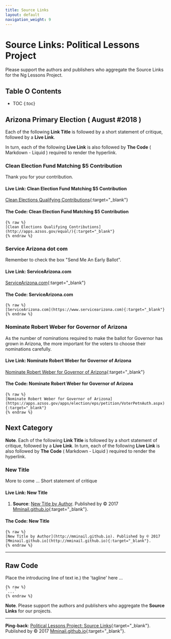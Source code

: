 ```yaml
---
title: Source Links
layout: default
navigation_weight: 9
---
```

# Source Links: Political Lessons Project

Please support the authors and publishers who aggregate the Source Links for the Ng Lessons Project.

## Table O Contents

- TOC
{:toc}

## Arizona Primary Election ( August #2018 )

Each of the following **Link Title** is followed by a short statement of critique, followed by a **Live Link**.

In turn, each of the following **Live Link** is also followed by **The Code** ( Markdown - Liquid ) required to render the hyperlink.

### Clean Election Fund Matching $5 Contribution

Thank you for your contribution.

#### Live Link: Clean Election Fund Matching $5 Contribution

[Clean Elections Qualifying Contributions](http://apps.azsos.gov/equal/){:target="_blank"}

#### The Code: Clean Election Fund Matching $5 Contribution

```liquid
{% raw %}
[Clean Elections Qualifying Contributions](http://apps.azsos.gov/equal/){:target="_blank"}
{% endraw %}
```

### Service Arizona dot com

Remember to check the box "Send Me An Early Ballot".

#### Live Link: ServiceArizona.com

[ServiceArizona.com](https://www.servicearizona.com){:target="_blank"}

#### The Code: ServiceArizona.com

```liquid
{% raw %}
[ServiceArizona.com](https://www.servicearizona.com){:target="_blank"}
{% endraw %}
```

### Nominate Robert Weber for Governor of Arizona

As the number of nominations required to make the ballot for Governor has grown in Arizona, the more important for the voters to choose their nominations carefully.

#### Live Link: Nominate Robert Weber for Governor of Arizona

[Nominate Robert Weber for Governor of Arizona](https://apps.azsos.gov/apps/election/eps/petition/VoterPetnAuth.aspx){:target="_blank"}

#### The Code: Nominate Robert Weber for Governor of Arizona

```liquid
{% raw %}
[Nominate Robert Weber for Governor of Arizona](https://apps.azsos.gov/apps/election/eps/petition/VoterPetnAuth.aspx){:target="_blank"}
{% endraw %}
```

## Next Category

**Note**. Each of the following **Link Title** is followed by a short statement of critique, followed by a **Live Link**. In turn, each of the following **Live Link** is also followed by **The Code** ( Markdown - Liquid ) required to render the hyperlink.

### New Title

More to come ... Short statement of critique

#### Live Link: New Title

1. **Source**: [New Title by Author](http://mminail.github.io). Published by © 2017 [Mminail.github.io](http://mminail.github.io){:target="_blank"}.

#### The Code: New Title

```liquid
{% raw %}
[New Title by Author](http://mminail.github.io). Published by © 2017 [Mminail.github.io](http://mminail.github.io){:target="_blank"}.
{% endraw %}
```

***

## Raw Code

Place the introducing line of text ie.) the 'tagline' here ...

```liquid
{% raw %}
`...`
{% endraw %}
```

**Note**. Please support the authors and publishers who aggregate the **Source Links** for our projects.

***

**Ping-back**: [Political Lessons Project: Source Links](https://rwebaz.github.io/Political-Lessons-Project/pages/Source-Links.html){:target="_blank"}. Published by © 2017 [Mminail.github.io](https://mminail.github.io/){:target="_blank"}.
